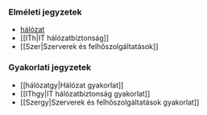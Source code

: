 ### Elméleti jegyzetek
- [hálózat](Hlózat)
- [[ITh|IT hálózatbiztonság]]
- [[Szer|Szerverek és felhőszolgáltatások]]

### Gyakorlati jegyzetek
- [[hálózatgy|Hálózat gyakorlat]]
- [[IThgy|IT hálózatbiztonság gyakorlat]]
- [[Szergy|Szerverek és felhőszolgáltatások gyakorlat]]
